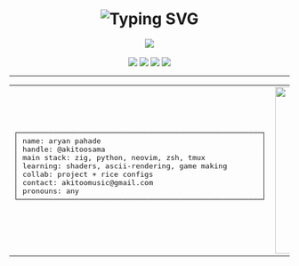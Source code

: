 <h1 align="center">
  <img
    src="https://readme-typing-svg.demolab.com?font=Fira+Code&size=26&duration=4000&pause=1000&color=FFB6C1&center=true&vCenter=true&width=700&lines=welcome+to+my+pretty+terminal+~;@AkitooSama;arch+linux+btw+%7C+hyprland+%7C+zsh+%7C+neovim;i+love+ascii+%3C3"
    alt="Typing SVG"
  />
</h1>

<div align="center">
  <img src="https://skillicons.dev/icons?i=linux,neovim,zig,python,godot" /><br/><br/>

  <img src="https://img.shields.io/badge/Arch-<3-1793d1?style=flat&logo=arch-linux&logoColor=white">
  <img src="https://img.shields.io/badge/WM-Hyprland-88c0d0?style=flat&logo=wayland&logoColor=white">
  <img src="https://img.shields.io/badge/Shell-Zsh-ffb6c1?style=flat&logo=gnu-bash&logoColor=white">
  <img src="https://img.shields.io/badge/Aesthetic-terminalcore-ff69b4?style=flat&logoColor=white">
</div>

---

<table align="center">
  <tr>
    <td>
      <pre>
┌────────────────────────────────────────────────────────┐
│ name: aryan pahade                                     │
│ handle: @akitoosama                                    │
│ main stack: zig, python, neovim, zsh, tmux             │
│ learning: shaders, ascii-rendering, game making        │
│ collab: project + rice configs                         │
│ contact: akitoomusic@gmail.com                         │
│ pronouns: any                                          │
└────────────────────────────────────────────────────────┘
      </pre>
    </td>
    <td>
      <img src="https://i.pinimg.com/originals/c4/37/12/c43712af49b76ffbf268dd254800624d.gif" width="300px" />
    </td>
  </tr>
</table>

<!---
AkitooSama/AkitooSama is a special repository because its README.md
appears on your GitHub profile. Preview this in dark mode — that's where it lives.
--->
